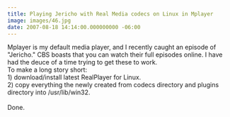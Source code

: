 ```yaml
---
title: Playing Jericho with Real Media codecs on Linux in Mplayer
image: images/46.jpg
date: 2007-08-18 14:14:00.000000000 -06:00
---
```

Mplayer is my default media player, and I recently caught an episode of "Jericho."  CBS boasts that you can watch their full episodes online.  I have had the deuce of a time trying to get these to work.<br />To make a long story short:<br />1) download/install latest RealPlayer for Linux.<br />2) copy everything the newly created from codecs directory and plugins directory into /usr/lib/win32.<br /><br />Done.
